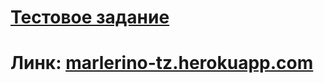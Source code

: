 #	[Тестовое задание](https://www.notion.so/Front-end-072ff5087c8144fd950d75a8522fba6d)

# Линк: [marlerino-tz.herokuapp.com](https://marlerino-tz.herokuapp.com/)